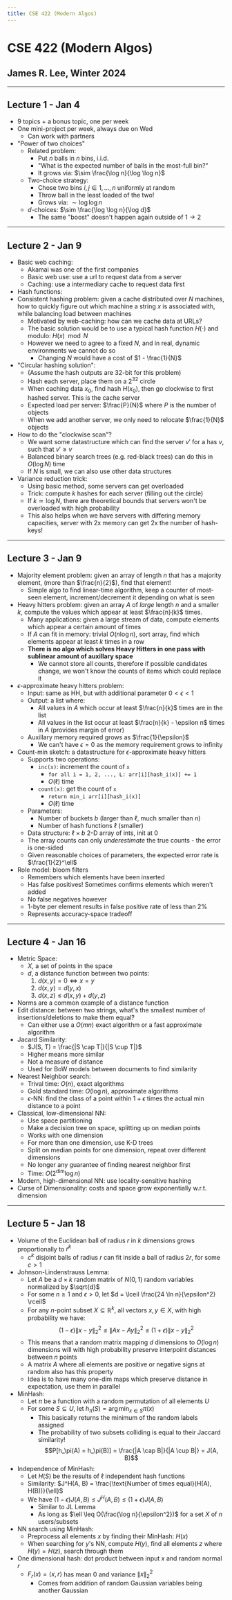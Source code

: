 ```yaml
---
title: CSE 422 (Modern Algos)
---
```


# CSE 422 (Modern Algos)

## James R. Lee, Winter 2024

---

## Lecture 1 - Jan 4

- 9 topics + a bonus topic, one per week
- One mini-project per week, always due on Wed
    - Can work with partners
- "Power of two choices"
    - Related problem:
        - Put $n$ balls in $n$ bins, i.i.d.
        - "What is the expected number of balls in the most-full bin?"
        - It grows via: $\sim \frac{\log n}{\log \log n}$
    - Two-choice strategy:
        - Chose two bins $i, j \in {1, \dots, n}$ uniformly at random
        - Throw ball in the least loaded of the two!
        - Grows via: $\sim \log \log n$
    - $d$-choices: $\sim \frac{\log \log n}{\log d}$
        - The same "boost" doesn't happen again outside of $1 \rightarrow 2$

---

## Lecture 2 - Jan 9

- Basic web caching:
    - Akamai was one of the first companies
    - Basic web use: use a url to request data from a server
    - Caching: use a intermediary cache to request data first
- Hash functions:
- Consistent hashing problem: given a cache distributed over $N$ machines, how
  to quickly figure out which machine a string $x$ is associated with, while
  balancing load between machines
    - Motivated by web-caching: how can we cache data at URLs?
    - The basic solution would be to use a typical hash function $H(\cdot)$ and
      modulo: $H(x) \mod N$
    - However we need to agree to a fixed $N$, and in real, dynamic
      environments we cannot do so
        - Changing $N$ would have a cost of $1 - \frac{1}{N}$
- "Circular hashing solution":
    - (Assume the hash outputs are 32-bit for this problem)
    - Hash each server, place them on a $2^32$ circle
    - When caching data $x_0$, find hash $H(x_0)$, then go clockwise to first
      hashed server. This is the cache server
    - Expected load per server: $\frac{P}{N}$ where $P$ is the number of objects
    - When we add another server, we only need to relocate $\frac{1}{N}$ objects
- How to do the "clockwise scan"?
    - We want some datastructure which can find the server $v'$ for a has $v$,
      such that $v' \geq v$
    - Balanced binary search trees (e.g. red-black trees) can do this in $O(\log
      N)$ time
    - If $N$ is small, we can also use other data structures
- Variance reduction trick:
    - Using basic method, some servers can get overloaded
    - Trick: compute $k$ hashes for each server (filling out the circle)
    - If $k \simeq \log N$, there are theoretical bounds that servers won't be
      overloaded with high probability
    - This also helps when we have servers with differing memory capacities,
      server with 2x memory can get 2x the number of hash-keys!

---

## Lecture 3 - Jan 9

- Majority element problem: given an array of length $n$ that has a majority
  element, (more than $\frac{n}{2}$), find that element!
    - Simple algo to find linear-time algorithm, keep a counter of most-seen
      element, increment/decrement it depending on what is seen
- Heavy hitters problem: given an array $A$ of *large* length $n$ and a smaller
  $k$, compute the values which appear at least $\frac{n}{k}$ times.
    - Many applications: given a large stream of data, compute elements which
      appear a certain amount of times
    - If $A$ can fit in memory: trivial $O(n \log n)$, sort array, find which
      elements appear at least $k$ times in a row
    - **There is no algo which solves Heavy Hitters in one pass with sublinear
      amount of auxillary space**
        - We cannot store all counts, therefore if possible candidates change,
          we won't know the counts of items which could replace it
- $\epsilon$-approximate heavy hitters problem:
    - Input: same as HH, but with additional parameter $0 < \epsilon < 1$
    - Output: a list where:
        - All values in $A$ which occur at least $\frac{n}{k}$ times are in the
          list
        - All values in the list occur at least $\frac{n}{k} - \epsilon n$ times
          in $A$ (provides margin of error)
    - Auxillary memory required grows as $\frac{1}{\epsilon}$
        - We can't have $\epsilon = 0$ as the memory requirement grows to
          infinity
- Count-min sketch: a datastructure for $\epsilon$-approximate heavy hitters
    - Supports two operations:
        - `inc(x)`: increment the count of `x`
            - `for all i = 1, 2, ..., L: arr[i][hash_i(x)] += 1`
            - $O(\ell)$ time
        - `count(x)`: get the count of `x`
            - `return min_i arr[i][hash_i(x)]`
            - $O(\ell)$ time
    - Parameters:
        - Number of buckets $b$ (larger than $\ell$, much smaller than $n$)
        - Number of hash functions $\ell$ (smaller)
    - Data structure: $\ell \times b$ 2-D array of ints, init at 0
    - The array counts can only *underestimate* the true counts - the error is
      one-sided
    - Given reasonable choices of parameters, the expected error rate is
      $\frac{1}{2}^\ell$
- Role model: bloom filters
    - Remembers which elements have been inserted
    - Has false positives! Sometimes confirms elements which weren't added
    - No false negatives however
    - 1-byte per element results in false positive rate of less than 2%
    - Represents accuracy-space tradeoff

---

## Lecture 4 - Jan 16

- Metric Space:
    - $X$, a set of points in the space
    - $d$, a distance function between two points:
        1. $d(x, y) = 0 \iff x = y$
        2. $d(x, y) = d(y, x)$
        3. $d(x, z) \leq d(x, y) + d(y, z)$
- Norms are a common example of a distance function
- Edit distance: between two strings, what's the smallest number of
  insertions/deletions to make them equal?
    - Can either use a $O(mn)$ exact algorithm or a fast approximate algorithm
- Jacard Similarity:
    - $J(S, T) = \frac{|S \cap T|}{|S \cup T|}$
    - Higher means more similar
    - Not a measure of distance
    - Used for BoW models between documents to find similarity
- Nearest Neighbor search:
    - Trival time: $O(n)$, exact algorithms
    - Gold standard time: $O(\log n)$, approximate algorithms
    - $\epsilon$-NN: find the class of a point within $1+\epsilon$ times the
      actual min distance to a point
- Classical, low-dimensional NN:
    - Use space partitioning
    - Make a decision tree on space, splitting up on median points
    - Works with one dimension
    - For more than one dimension, use K-D trees
    - Split on median points for one dimension, repeat over different dimensions
    - No longer any guarantee of finding nearest neighbor first
    - Time: $O(2^\text{dim} \log n)$
- Modern, high-dimensional NN: use locality-sensitive hashing
- Curse of Dimensionality: costs and space grow exponentially w.r.t. dimension

---

## Lecture 5 - Jan 18

- Volume of the Euclidean ball of radius $r$ in $k$ dimensions grows
  proportionally to $r^k$
    - $c^k$ disjoint balls of radius $r$ can fit inside a ball of radius $2r$,
      for some $c > 1$
- Johnson-Lindenstrauss Lemma:
    - Let $A$ be a $d \times k$ random matrix of $N(0, 1)$ random variables
      normalized by $\sqrt{d}$
    - For some $n \geq 1$ and $\epsilon > 0$, let $d = \lceil \frac{24 \ln
      n}{\epsilon^2} \rceil$
    - For any $n$-point subset $X \subseteq \mathbb{R}^k$, all vectors $x, y \in
      X$, with high probability we have:
      $$(1 - \epsilon) \|x - y\|^2_2 \leq \|Ax - Ay\|^2_2 \leq (1 + \epsilon) \|
      x - y\|^2_2$$
    - This means that a random matrix mapping $d$ dimensions to $O(\log n)$
      dimensions will with high probability preserve interpoint distances
      between $n$ points
    - A matrix $A$ where all elements are positive or negative signs at random
      also has this property
    - Idea is to have many one-dim maps which preserve distance in expectation,
      use them in parallel
- MinHash:
    - Let $\pi$ be a function with a random permutation of all elements $U$
    - For some $S \subseteq U$, let $h_\pi(S) = \arg \min_{x \in S} \pi(x)$
        - This basically returns the minimum of the random labels assigned
        - The probability of two subsets colliding is equal to their Jaccard
          similarity!
          $$P[h_\pi(A) = h_\pi(B)] = \frac{|A \cap B|}{|A \cup B|} = J(A, B)$$
- Independence of MinHash:
    - Let $H(S)$ be the results of $\ell$ independent hash functions
    - Similarity: $J^H(A, B) = \frac{\text{Number of times equal}(H(A),
      H(B))}{\ell}$
    - We have $(1 - \epsilon)J(A,B) \leq J^H(A,B) \leq (1+\epsilon)J(A,B)$
        - Similar to JL Lemma
        - As long as $\ell \leq O(\frac{\log n}{\epsilon^2})$ for a set $X$ of
          $n$ users/subsets
- NN search using MinHash:
    - Preprocess all elements $x$ by finding their MinHash: $H(x)$
    - When searching for $y$'s NN, compute $H(y)$, find all elements $z$ where
      $H(y) = H(z)$, search through them
- One dimensional hash: dot product between input $x$ and random normal $r$
    - $F_r(x) = \langle x, r \rangle$ has mean $0$ and variance $\|x\|^2_2$
        - Comes from addition of random Gaussian variables being another
          Gaussian
